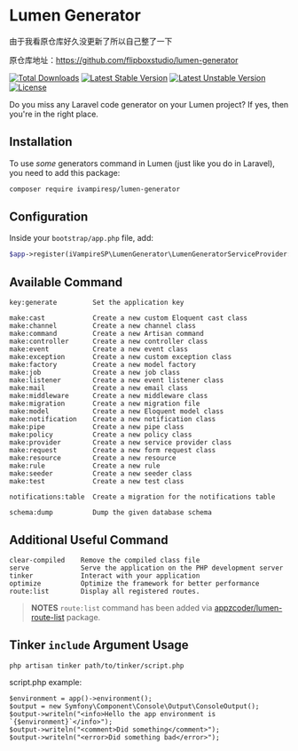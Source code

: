 # Lumen Generator

由于我看原仓库好久没更新了所以自己整了一下

原仓库地址：https://github.com/flipboxstudio/lumen-generator

[![Total Downloads](https://poser.pugx.org/flipbox/lumen-generator/d/total.svg)](https://packagist.org/packages/flipbox/lumen-generator)
[![Latest Stable Version](https://poser.pugx.org/flipbox/lumen-generator/v/stable.svg)](https://packagist.org/packages/flipbox/lumen-generator)
[![Latest Unstable Version](https://poser.pugx.org/flipbox/lumen-generator/v/unstable.svg)](https://packagist.org/packages/flipbox/lumen-generator)
[![License](https://poser.pugx.org/flipbox/lumen-generator/license.svg)](https://packagist.org/packages/flipbox/lumen-generator)

Do you miss any Laravel code generator on your Lumen project?
If yes, then you're in the right place.

## Installation

To use _some_ generators command in Lumen (just like you do in Laravel), you need to add this package:

```sh
composer require ivampiresp/lumen-generator
```

## Configuration

Inside your `bootstrap/app.php` file, add:

```php
$app->register(iVampireSP\LumenGenerator\LumenGeneratorServiceProvider::class);
```

## Available Command

```
key:generate         Set the application key

make:cast            Create a new custom Eloquent cast class
make:channel         Create a new channel class
make:command         Create a new Artisan command
make:controller      Create a new controller class
make:event           Create a new event class
make:exception       Create a new custom exception class
make:factory         Create a new model factory
make:job             Create a new job class
make:listener        Create a new event listener class
make:mail            Create a new email class
make:middleware      Create a new middleware class
make:migration       Create a new migration file
make:model           Create a new Eloquent model class
make:notification    Create a new notification class
make:pipe            Create a new pipe class
make:policy          Create a new policy class
make:provider        Create a new service provider class
make:request         Create a new form request class
make:resource        Create a new resource
make:rule            Create a new rule
make:seeder          Create a new seeder class
make:test            Create a new test class

notifications:table  Create a migration for the notifications table

schema:dump          Dump the given database schema
```

## Additional Useful Command

```
clear-compiled    Remove the compiled class file
serve             Serve the application on the PHP development server
tinker            Interact with your application
optimize          Optimize the framework for better performance
route:list        Display all registered routes.
```

> **NOTES** `route:list` command has been added via [appzcoder/lumen-route-list](https://github.com/appzcoder/lumen-route-list) package.

## Tinker `include` Argument Usage

`php artisan tinker path/to/tinker/script.php`

script.php example:
```
$environment = app()->environment();
$output = new Symfony\Component\Console\Output\ConsoleOutput();
$output->writeln("<info>Hello the app environment is `{$environment}`</info>");
$output->writeln("<comment>Did something</comment>");
$output->writeln("<error>Did something bad</error>");
```
